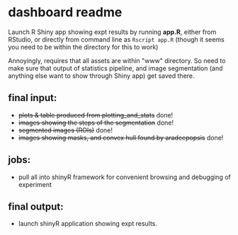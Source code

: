 # dashboard readme

Launch R Shiny app showing expt results by running **app.R**, either from RStudio,
or directly from command line as
`Rscript app.R`
(though it seems you need to be within the directory for this to work)

Annoyingly, requires that all assets are within "www" directory. So need to make
sure that output of statistics pipeline, and image segmentation (and anything else
  want to show through Shiny app) get saved there.

## final input:
- ~~plots & table produced from plotting_and_stats~~ done!
- ~~images showing the steps of the segmentation~~ done!
- ~~segmented images (ROIs)~~ done!
- ~~images showing masks, and convex hull found by aradeepopsis~~ done!

## jobs:
- pull all into shinyR framework for convenient browsing and debugging of experiment

## final output:
- launch shinyR application showing expt results.
